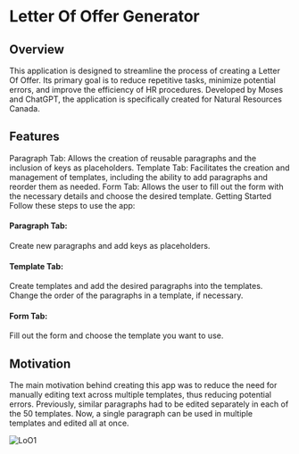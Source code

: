 # Letter Of Offer Generator

## Overview
This application is designed to streamline the process of creating a Letter Of Offer. Its primary goal is to reduce repetitive tasks, minimize potential errors, and improve the efficiency of HR procedures. Developed by Moses and ChatGPT, the application is specifically created for Natural Resources Canada.

## Features
Paragraph Tab: Allows the creation of reusable paragraphs and the inclusion of keys as placeholders.
Template Tab: Facilitates the creation and management of templates, including the ability to add paragraphs and reorder them as needed.
Form Tab: Allows the user to fill out the form with the necessary details and choose the desired template.
Getting Started
Follow these steps to use the app:

#### Paragraph Tab:
Create new paragraphs and add keys as placeholders.
#### Template Tab:
Create templates and add the desired paragraphs into the templates.<br>
Change the order of the paragraphs in a template, if necessary.
#### Form Tab:
Fill out the form and choose the template you want to use.

## Motivation
The main motivation behind creating this app was to reduce the need for manually editing text across multiple templates, thus reducing potential errors. Previously, similar paragraphs had to be edited separately in each of the 50 templates. Now, a single paragraph can be used in multiple templates and edited all at once.

![LoO1](https://ibb.co/HNywrrv)
